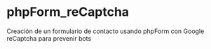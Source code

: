 # phpForm_reCaptcha
Creación de un formulario de contacto usando phpForm con Google reCaptcha para prevenir bots

